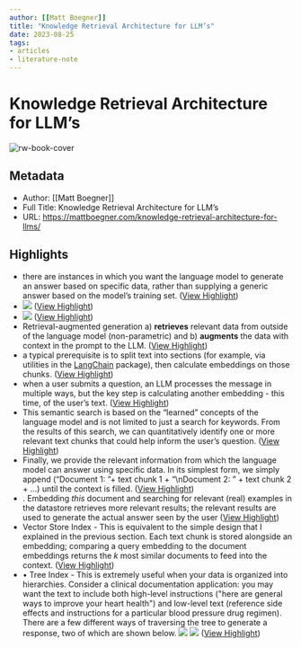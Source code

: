 ```yaml
---
author: [[Matt Boegner]]
title: "Knowledge Retrieval Architecture for LLM’s"
date: 2023-08-25
tags: 
- articles
- literature-note
---
```

# Knowledge Retrieval Architecture for LLM’s

![rw-book-cover](https://mattboegner.com/content/images/2023/01/featured-image-llm-knowledge-architecture.png)

## Metadata
- Author: [[Matt Boegner]]
- Full Title: Knowledge Retrieval Architecture for LLM’s
- URL: https://mattboegner.com/knowledge-retrieval-architecture-for-llms/

## Highlights
- there are instances in which you want the language model to generate an answer based on specific data, rather than supplying a generic answer based on the model’s training set. ([View Highlight](https://read.readwise.io/read/01gv1mrrdyxs9rvxaz6bbabmwk))
- ![](https://lh5.googleusercontent.com/1mMKU2jr3BSGshMcKhpNwdn4n7zV5kUW2a_Jp5xt2vXpw99WSixVOA8WVMjVJ9vGc2eyCqdf5SMm-PbFPrECr_5iDyiOChVj1wtJulaJ2oG6Qe5uJNZ1ViBsdEr53A3o1ckDIpZwy8x_clZR865Db10) ([View Highlight](https://read.readwise.io/read/01gv1mvajpcpzmnr931t19e4v0))
- ![](https://lh5.googleusercontent.com/1mMKU2jr3BSGshMcKhpNwdn4n7zV5kUW2a_Jp5xt2vXpw99WSixVOA8WVMjVJ9vGc2eyCqdf5SMm-PbFPrECr_5iDyiOChVj1wtJulaJ2oG6Qe5uJNZ1ViBsdEr53A3o1ckDIpZwy8x_clZR865Db10) ([View Highlight](https://read.readwise.io/read/01gv1mvan8xxg2ns39p74ahywr))
- Retrieval-augmented generation a) **retrieves** relevant data from outside of the language model (non-parametric) and b) **augments** the data with context in the prompt to the LLM. ([View Highlight](https://read.readwise.io/read/01gv1mvsjxz0zd002twzwg2e01))
- a typical prerequisite is to split text into sections (for example, via utilities in the [LangChain](https://github.com/hwchase17/langchain?ref=matt-boegner) package), then calculate embeddings on those chunks. ([View Highlight](https://read.readwise.io/read/01gv1nmcb7mjrspg71925en4q5))
- when a user submits a question, an LLM processes the message in multiple ways, but the key step is calculating another embedding - this time, of the user’s text. ([View Highlight](https://read.readwise.io/read/01gv1nmrwedznrrdkqrvvwrvam))
- This semantic search is based on the “learned” concepts of the language model and is not limited to just a search for keywords. From the results of this search, we can quantitatively identify one or more relevant text chunks that could help inform the user’s question. ([View Highlight](https://read.readwise.io/read/01gv1nncggw6yhptny71s0g0jc))
- Finally, we provide the relevant information from which the language model can answer using specific data. In its simplest form, we simply append (“Document 1: ”+ text chunk 1 + “\nDocument 2: ” + text chunk 2 + …) until the context is filled. ([View Highlight](https://read.readwise.io/read/01gv1p0v3rnn91jj827mz2zx33))
- . Embedding *this* document and searching for relevant (real) examples in the datastore retrieves more relevant results; the relevant results are used to generate the actual answer seen by the user ([View Highlight](https://read.readwise.io/read/01gv1p38tb5dqj74e4f44h07jg))
- Vector Store Index - This is equivalent to the simple design that I explained in the previous section. Each text chunk is stored alongside an embedding; comparing a query embedding to the document embeddings returns the *k* most similar documents to feed into the context. ([View Highlight](https://read.readwise.io/read/01gv1p51fd3m8bv6gkjvfz6bn8))
- • Tree Index - This is extremely useful when your data is organized into hierarchies. Consider a clinical documentation application: you may want the text to include both high-level instructions ("here are general ways to improve your heart health") and low-level text (reference side effects and instructions for a particular blood pressure drug regimen). There are a few different ways of traversing the tree to generate a response, two of which are shown below.
  ![](https://mattboegner.com/content/images/2023/01/Screen-Shot-2023-01-31-at-2.17.14-PM.png)
  ![](https://mattboegner.com/content/images/2023/01/tree-summarization.png) ([View Highlight](https://read.readwise.io/read/01gv1p5wq67jcq2bm6jfnav3nt))
